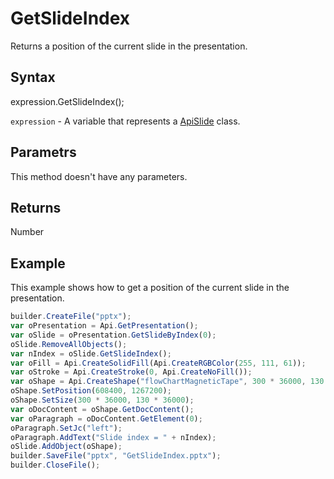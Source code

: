 # GetSlideIndex

Returns a position of the current slide in the presentation.

## Syntax

expression.GetSlideIndex();

`expression` - A variable that represents a [ApiSlide](../ApiSlide.md) class.

## Parametrs

This method doesn't have any parameters.

## Returns

Number

## Example

This example shows how to get a position of the current slide in the presentation.

```javascript
builder.CreateFile("pptx");
var oPresentation = Api.GetPresentation();
var oSlide = oPresentation.GetSlideByIndex(0);
oSlide.RemoveAllObjects();
var nIndex = oSlide.GetSlideIndex();
var oFill = Api.CreateSolidFill(Api.CreateRGBColor(255, 111, 61));
var oStroke = Api.CreateStroke(0, Api.CreateNoFill());
var oShape = Api.CreateShape("flowChartMagneticTape", 300 * 36000, 130 * 36000, oFill, oStroke);
oShape.SetPosition(608400, 1267200);
oShape.SetSize(300 * 36000, 130 * 36000);
var oDocContent = oShape.GetDocContent();
var oParagraph = oDocContent.GetElement(0);
oParagraph.SetJc("left");
oParagraph.AddText("Slide index = " + nIndex);
oSlide.AddObject(oShape);
builder.SaveFile("pptx", "GetSlideIndex.pptx");
builder.CloseFile();
```